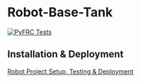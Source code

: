 # Robot-Base-Tank

[![PyFRC Tests](https://github.com/frc2881/Robot-Base-Tank/actions/workflows/python-app.yml/badge.svg?branch=main)](https://github.com/frc2881/Robot-Base-Tank/actions/workflows/python-app.yml)

## Installation & Deployment
[Robot Project Setup, Testing & Deployment](https://github.com/frc2881/Documentation/wiki/Development-Environment#robot-project-setup-testing--deployment)